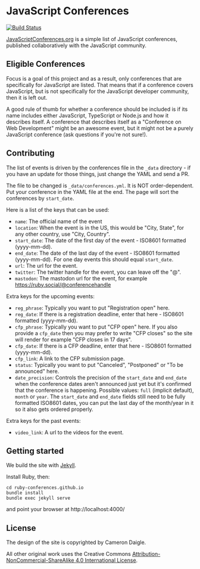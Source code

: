 # JavaScript Conferences

[![Build Status](https://travis-ci.org/javascriptconferences/javascriptconferences.github.io.svg)][travis]

[travis]: https://travis-ci.org/javascriptconferences/javascriptconferences.github.io

[JavaScriptConferences.org][r] is a simple list of JavaScript conferences, published
collaboratively with the JavaScript community.

[r]: https://javascriptconferences.org/

## Eligible Conferences

Focus is a goal of this project and as a result, only conferences that are
specifically for JavaScript are listed. That means that if a conference covers JavaScript,
but is not specifically for the JavaScript developer community, then it is left out.

A good rule of thumb for whether a conference should be included is if its name
includes either JavaScript, TypeScript or Node.js and how it describes itself. A conference that
describes itself as a "Conference on Web Development" might be an awesome event,
but it might not be a purely JavaScript conference (ask questions if you're not sure!).

## Contributing

The list of events is driven by the conferences file in the `_data` directory - if you have an update for those things, just change the YAML and send a PR.

The file to be changed is `_data/conferences.yml`. It is NOT order-dependent.
Put your conference in the YAML file at the end.
The page will sort the conferences by `start_date`.

Here is a list of the keys that can be used:

* `name`: The official name of the event
* `location`: When the event is in the US, this would be "City, State", for any
  other country, use "City, Country".
* `start_date`: The date of the first day of the event - ISO8601 formatted (yyyy-mm-dd).
* `end_date`: The date of the last day of the event - ISO8601 formatted (yyyy-mm-dd). For one day events this should equal `start_date`.
* `url`: The url for the event.
* `twitter`: The twitter handle for the event, you can leave off the "@".
* `mastodon`: The mastodon url for the event, for example https://ruby.social/@conferencehandle

Extra keys for the upcoming events:

* `reg_phrase`: Typically you want to put "Registration open" here.
* `reg_date`: If there is a registration deadline, enter that here - ISO8601 formatted (yyyy-mm-dd).
* `cfp_phrase`: Typically you want to put "CFP open" here. If you also provide a `cfp_date` then you may prefer to write "CFP closes" so the site will render for example "CFP closes in 17 days".
* `cfp_date`: If there is a CFP deadline, enter that here - ISO8601 formatted (yyyy-mm-dd).
* `cfp_link`: A link to the CFP submission page.
* `status`:  Typically you want to put "Canceled", "Postponed" or "To be announced" here.
* `date_precision`: Controls the precision of the `start_date` and `end_date` when the conference dates aren't announced just yet but it's confirmed that the conference is happening. Possible values: `full` (implicit default), `month` or `year`. The `start_date` and `end_date` fields still need to be fully formatted ISO8601 dates, you can put the last day of the month/year in it so it also gets ordered properly.

Extra keys for the past events:

* `video_link`: A url to the videos for the event.

## Getting started

We build the site with [Jekyll](https://jekyllrb.com/).

Install Ruby, then:
```
cd ruby-conferences.github.io
bundle install
bundle exec jekyll serve
```
and point your browser at http://localhost:4000/

## License

The design of the site is copyrighted by Cameron Daigle.

All other original work uses the Creative Commons
[Attribution-NonCommercial-ShareAlike 4.0 International License][l].

[l]: https://creativecommons.org/licenses/by-nc-sa/4.0/deed.en_US
